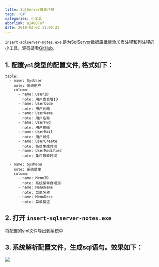 ```yaml
---
title: SqlServer快速注释
tags: 'C#'
categories: 小工具
abbrlink: a240876f
date: 2018-02-02 11:00:23
---
```

`insert-sqlserver-notes.exe` 是为SqlServer数据库批量添加表注释和列注释的小工具，源码请看[GitHub](https://github.com/AlanLang/insert-sqlserver-notes).
<!-- more -->
## 1. 配置`yml`类型的配置文件, 格式如下：

```
table: 
  - name: SysUser
    note: 系统用户
    column:
      - name: UserID
        note: 用户表自增ID
      - name: UserCode
        note: 用户代码
      - name: UserName
        note: 用户名称
      - name: UserPwd
        note: 用户密码
      - name: UserMail
        note: 用户邮件
      - name: UserCreate
        note: 条目生成时间
      - name: UserModified
        note: 条目修改时间

  - name: SysMenu
    note: 系统菜单
    column: 
      - name: MenuID
        note: 系统菜单自增ID
      - name: MenuName
        note: 菜单名称
      - name: MenuDesc
        note: 菜单描述
```
## 2. 打开 `insert-sqlserver-notes.exe`
将配置的yml文件导出到系统中
## 3. 系统解析配置文件，生成sql语句。效果如下：
![](http://oqdzx28cd.bkt.clouddn.com/18-1-18/1440409.jpg)